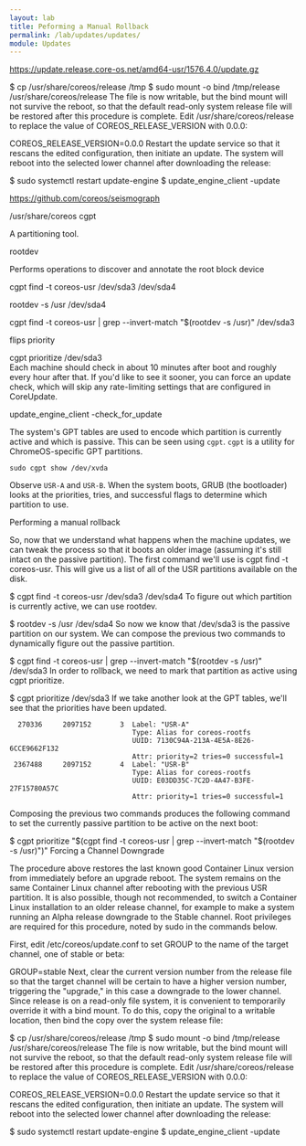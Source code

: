 ```yaml
---
layout: lab
title: Peforming a Manual Rollback
permalink: /lab/updates/updates/
module: Updates
---
```


https://update.release.core-os.net/amd64-usr/1576.4.0/update.gz



$ cp /usr/share/coreos/release /tmp
$ sudo mount -o bind /tmp/release /usr/share/coreos/release
The file is now writable, but the bind mount will not survive the reboot, so that the default read-only system release file will be restored after this procedure is complete. Edit /usr/share/coreos/release to replace the value of COREOS_RELEASE_VERSION with 0.0.0:

COREOS_RELEASE_VERSION=0.0.0
Restart the update service so that it rescans the edited configuration, then initiate an update. The system will reboot into the selected lower channel after downloading the release:

$ sudo systemctl restart update-engine
$ update_engine_client -update




https://github.com/coreos/seismograph

/usr/share/coreos
cgpt

A partitioning tool.

rootdev

Performs operations to discover and annotate the root block device



cgpt find -t coreos-usr
/dev/sda3
/dev/sda4



 rootdev -s /usr
/dev/sda4


cgpt find -t coreos-usr | grep --invert-match "$(rootdev -s /usr)"
/dev/sda3


flips priority


cgpt prioritize /dev/sda3  
Each machine should check in about 10 minutes after boot and roughly every hour after that. If you'd like to see it sooner, you can force an update check, which will skip any rate-limiting settings that are configured in CoreUpdate.



update_engine_client -check_for_update



The system's GPT tables are used to encode which partition is currently active and which is passive. This can be seen using `cgpt`. `cgpt` is a utility for ChromeOS-specific GPT partitions.

```
sudo cgpt show /dev/xvda
```

Observe `USR-A` and `USR-B`. When the system boots, GRUB (the bootloader) looks at the priorities, tries, and successful flags to determine which partition to use.


Performing a manual rollback

So, now that we understand what happens when the machine updates, we can tweak the process so that it boots an older image (assuming it's still intact on the passive partition). The first command we'll use is cgpt find -t coreos-usr. This will give us a list of all of the USR partitions available on the disk.

$ cgpt find -t coreos-usr
/dev/sda3
/dev/sda4
To figure out which partition is currently active, we can use rootdev.

$ rootdev -s /usr
/dev/sda4
So now we know that /dev/sda3 is the passive partition on our system. We can compose the previous two commands to dynamically figure out the passive partition.

$ cgpt find -t coreos-usr | grep --invert-match "$(rootdev -s /usr)"
/dev/sda3
In order to rollback, we need to mark that partition as active using cgpt prioritize.

$ cgpt prioritize /dev/sda3
If we take another look at the GPT tables, we'll see that the priorities have been updated.

      270336     2097152       3  Label: "USR-A"
                                  Type: Alias for coreos-rootfs
                                  UUID: 7130C94A-213A-4E5A-8E26-6CCE9662F132
                                  Attr: priority=2 tries=0 successful=1
     2367488     2097152       4  Label: "USR-B"
                                  Type: Alias for coreos-rootfs
                                  UUID: E03DD35C-7C2D-4A47-B3FE-27F15780A57C
                                  Attr: priority=1 tries=0 successful=1

Composing the previous two commands produces the following command to set the currently passive partition to be active on the next boot:

$ cgpt prioritize "$(cgpt find -t coreos-usr | grep --invert-match "$(rootdev -s /usr)")"
Forcing a Channel Downgrade

The procedure above restores the last known good Container Linux version from immediately before an upgrade reboot. The system remains on the same Container Linux channel after rebooting with the previous USR partition. It is also possible, though not recommended, to switch a Container Linux installation to an older release channel, for example to make a system running an Alpha release downgrade to the Stable channel. Root privileges are required for this procedure, noted by sudo in the commands below.

First, edit /etc/coreos/update.conf to set GROUP to the name of the target channel, one of stable or beta:

GROUP=stable
Next, clear the current version number from the release file so that the target channel will be certain to have a higher version number, triggering the "upgrade," in this case a downgrade to the lower channel. Since release is on a read-only file system, it is convenient to temporarily override it with a bind mount. To do this, copy the original to a writable location, then bind the copy over the system release file:

$ cp /usr/share/coreos/release /tmp
$ sudo mount -o bind /tmp/release /usr/share/coreos/release
The file is now writable, but the bind mount will not survive the reboot, so that the default read-only system release file will be restored after this procedure is complete. Edit /usr/share/coreos/release to replace the value of COREOS_RELEASE_VERSION with 0.0.0:

COREOS_RELEASE_VERSION=0.0.0
Restart the update service so that it rescans the edited configuration, then initiate an update. The system will reboot into the selected lower channel after downloading the release:

$ sudo systemctl restart update-engine
$ update_engine_client -update